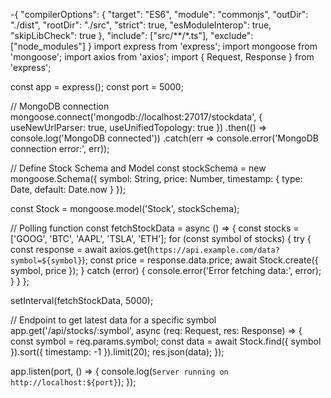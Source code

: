 -{
  "compilerOptions": {
    "target": "ES6",
    "module": "commonjs",
    "outDir": "./dist",
    "rootDir": "./src",
    "strict": true,
    "esModuleInterop": true,
    "skipLibCheck": true
  },
  "include": ["src/**/*.ts"],
  "exclude": ["node_modules"]
}
import express from 'express';
import mongoose from 'mongoose';
import axios from 'axios';
import { Request, Response } from 'express';

const app = express();
const port = 5000;

// MongoDB connection
mongoose.connect('mongodb://localhost:27017/stockdata', { useNewUrlParser: true, useUnifiedTopology: true })
  .then(() => console.log('MongoDB connected'))
  .catch(err => console.error('MongoDB connection error:', err));

// Define Stock Schema and Model
const stockSchema = new mongoose.Schema({
  symbol: String,
  price: Number,
  timestamp: { type: Date, default: Date.now }
});

const Stock = mongoose.model('Stock', stockSchema);

// Polling function
const fetchStockData = async () => {
  const stocks = ['GOOG', 'BTC', 'AAPL', 'TSLA', 'ETH'];
  for (const symbol of stocks) {
    try {
      const response = await axios.get(`https://api.example.com/data?symbol=${symbol}`);
      const price = response.data.price;
      await Stock.create({ symbol, price });
    } catch (error) {
      console.error('Error fetching data:', error);
    }
  }
};

setInterval(fetchStockData, 5000);

// Endpoint to get latest data for a specific symbol
app.get('/api/stocks/:symbol', async (req: Request, res: Response) => {
  const symbol = req.params.symbol;
  const data = await Stock.find({ symbol }).sort({ timestamp: -1 }).limit(20);
  res.json(data);
});

app.listen(port, () => {
  console.log(`Server running on http://localhost:${port}`);
});


<!---
PoojaPrakash0912/PoojaPrakash0912 is a ✨ special ✨ repository because its `README.md` (this file) appears on your GitHub profile.
You can click the Preview link to take a look at your changes.
--->
